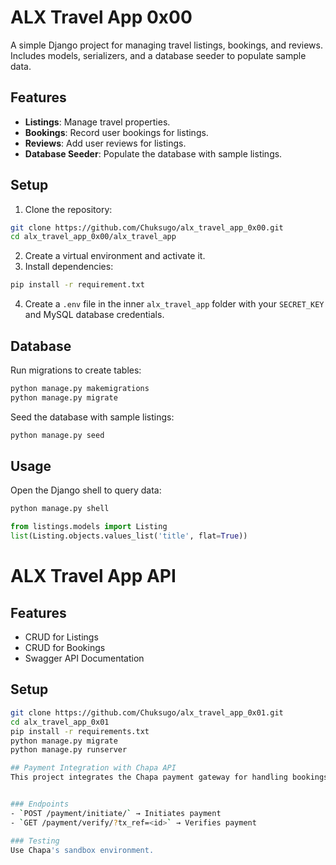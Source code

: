 # ALX Travel App 0x00

A simple Django project for managing travel listings, bookings, and reviews. Includes models, serializers, and a database seeder to populate sample data.

## Features

* **Listings**: Manage travel properties.
* **Bookings**: Record user bookings for listings.
* **Reviews**: Add user reviews for listings.
* **Database Seeder**: Populate the database with sample listings.

## Setup

1. Clone the repository:

```bash
git clone https://github.com/Chuksugo/alx_travel_app_0x00.git
cd alx_travel_app_0x00/alx_travel_app
```

2. Create a virtual environment and activate it.
3. Install dependencies:

```bash
pip install -r requirement.txt
```

4. Create a `.env` file in the inner `alx_travel_app` folder with your `SECRET_KEY` and MySQL database credentials.

## Database

Run migrations to create tables:

```bash
python manage.py makemigrations
python manage.py migrate
```

Seed the database with sample listings:

```bash
python manage.py seed
```

## Usage

Open the Django shell to query data:

```bash
python manage.py shell
```

```python
from listings.models import Listing
list(Listing.objects.values_list('title', flat=True))
```
# ALX Travel App API

## Features
- CRUD for Listings
- CRUD for Bookings
- Swagger API Documentation

## Setup
```bash
git clone https://github.com/Chuksugo/alx_travel_app_0x01.git
cd alx_travel_app_0x01
pip install -r requirements.txt
python manage.py migrate
python manage.py runserver

## Payment Integration with Chapa API
This project integrates the Chapa payment gateway for handling bookings.


### Endpoints
- `POST /payment/initiate/` → Initiates payment
- `GET /payment/verify/?tx_ref=<id>` → Verifies payment

### Testing
Use Chapa's sandbox environment.

